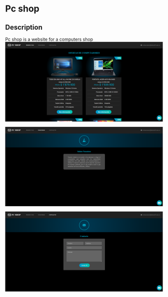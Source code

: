# Pc shop
## Description
Pc shop is a website for a computers shop
![Pc shop](https://raw.githubusercontent.com/BurbanoJesus/Pc-shop/master/static/img/pcshop1.PNG)


![Pc shop](https://raw.githubusercontent.com/BurbanoJesus/Pc-shop/master/static/img/pcshop2.PNG)


![Pc shop](https://raw.githubusercontent.com/BurbanoJesus/Pc-shop/master/static/img/pcshop3.PNG)
